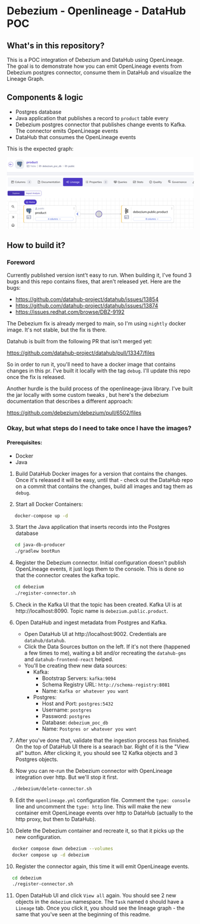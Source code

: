 # Debezium - Openlineage - DataHub POC

## What's in this repository?

This is a POC integration of Debezium and DataHub using OpenLineage. The goal is to demonstrate how you can emit 
OpenLineage events from Debezium postgres connector, consume them in DataHub and visualize the Lineage Graph.

## Components & logic

- Postgres database
- Java application that publishes a record to `product` table every 
- Debezium postgres connector that publishes change events to Kafka. The connector emits OpenLineage events
- DataHub that consumes the OpenLineage events

This is the expected graph:

<img src="images/lineage-graph.png" alt="Lineage Graph" width="600">

## How to build it?
### Foreword
Currently published version isnt't easy to run. When building it, I've found 3 bugs and this repo contains fixes, that
aren't released yet. Here are the bugs:

- https://github.com/datahub-project/datahub/issues/13854
- https://github.com/datahub-project/datahub/issues/13874
- https://issues.redhat.com/browse/DBZ-9192

The Debezium fix is already merged to main, so I'm using `nightly` docker image. It's not stable, but the fix is there.

Datahub is built from the following PR that isn't merged yet:

https://github.com/datahub-project/datahub/pull/13347/files

So in order to run it, you'll need to have a docker image that contains changes in this pr. I've built it locally with
the tag `debug`. I'll update this repo once the fix is released.

Another hurdle is the build process of the openlineage-java library. I've built the jar locally with some custom tweaks
, but here's the debezium documentation that describes a different approach:

https://github.com/debezium/debezium/pull/6502/files

### Okay, but what steps do I need to take once I have the images?
#### Prerequisites:
- Docker
- Java

1. Build DataHub Docker images for a version that contains the changes. Once it's released it will be easy, until 
that - check out the DataHub repo on a commit that contains the changes, build all images and tag them as `debug`.

2. Start all Docker Containers:
```bash
   docker-compose up -d
```
   
3. Start the Java application that inserts records into the Postgres database
```bash
   cd java-db-producer
   ./gradlew bootRun
```

4. Register the Debezium connector. Initial configuration doesn't publish OpenLineage events, it just logs them to the 
console. This is done so that the connector creates the kafka topic. 
```bash
   cd debezium
   ./register-connector.sh
```

5. Check in the Kafka UI that the topic has been created. Kafka UI is at http://localhost:8090. 
Topic name is `debezium.public.product`.

6. Open DataHub and ingest metadata from Postgres and Kafka.
   - Open DataHub UI at http://localhost:9002. Credentials are `datahub/datahub`.
   - Click the Data Sources button on the left. If it's not there (happened a few times to me), waiting a bit and/or 
recreating the `datahub-gms` and `datahub-frontend-react` helped.
   - You'll be creating thew new data sources:
     - Kafka: 
       - Bootstrap Servers: `kafka:9094`
       - Schema Registry URL: `http://schema-registry:8081`
       - Name: `Kafka or whatever you want`
     - Postgres:
       - Host and Port: `postgres:5432`
       - Username: `postgres`
       - Password: `postgres`
       - Database: `debezium_poc_db`
       - Name: `Postgres or whatever you want`

7. After you've done that, validate that the ingestion process has finished. 
On the top of DataHub UI there is a searach bar. Right of it is the "View all" button. After clicking it, you should see
12 Kafka objects and 3 Postgres objects. 

8. Now you can re-run the Debezium connector with OpenLineage integration over http. But we'll stop it first.
```bash
  ./debezium/delete-connector.sh 
```

9. Edit the `openlineage.yml` configuration file. Comment the `type: console` line and uncomment the `type: http`
 line. This will make the new container emit OpenLineage events over http to DataHub (actually to the http proxy, 
but then to DataHub).

9. Delete the Debezium container and recreate it, so that it picks up the new configuration.
```bash
  docker compose down debezium --volumes
  docker compose up -d debezium
```

10. Register the connector again, this time it will emit OpenLineage events.
```bash
  cd debezium
  ./register-connector.sh
```

11. Open DataHub UI and click `View all` again. You should see 2 new objects in the `debezium` namespace. 
The `Task` named `0` should have a `Lineage` tab. Once you click it, you should see the lineage graph - the same 
that you've seen at the beginning of this readme.